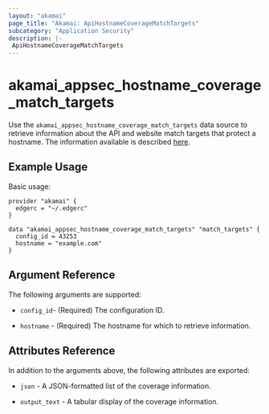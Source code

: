 ```yaml
---
layout: "akamai"
page_title: "Akamai: ApiHostnameCoverageMatchTargets"
subcategory: "Application Security"
description: |-
 ApiHostnameCoverageMatchTargets
---
```


# akamai_appsec_hostname_coverage_match_targets

Use the `akamai_appsec_hostname_coverage_match_targets` data source to retrieve information about the API and website match targets that protect a hostname. The information available is described [here](https://developer.akamai.com/api/cloud_security/application_security/v1.html#gethostnamecoveragematchtargets).

## Example Usage

Basic usage:

```hcl
provider "akamai" {
  edgerc = "~/.edgerc"
}

data "akamai_appsec_hostname_coverage_match_targets" "match_targets" {
  config_id = 43253
  hostname = "example.com"
}
```

## Argument Reference

The following arguments are supported:

* `config_id`- (Required) The configuration ID.

* `hostname` - (Required) The hostname for which to retrieve information.

## Attributes Reference

In addition to the arguments above, the following attributes are exported:

* `json` - A JSON-formatted list of the coverage information.

* `output_text` - A tabular display of the coverage information.

